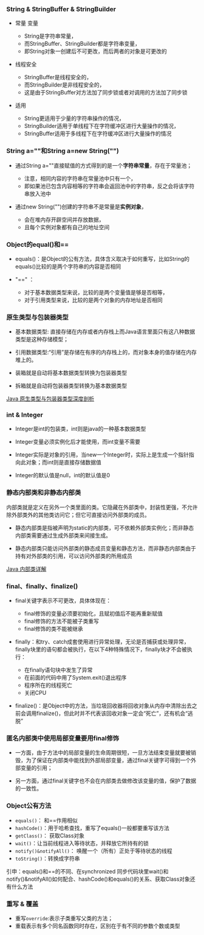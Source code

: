 ### String & StringBuffer & StringBuilder

- 常量 变量
  - String是字符串常量，
  - 而StringBuffer、StringBuilder都是字符串变量，
  - 即String对象一创建后不可更改，而后两者的对象是可更改的

- 线程安全
  - StringBuffer是线程安全的，
  - 而StringBuilder是非线程安全的，
  - 这是由于StringBuffer对方法加了同步锁或者对调用的方法加了同步锁

- 适用
  - String更适用于少量的字符串操作的情况，
  - StringBuilder适用于单线程下在字符缓冲区进行大量操作的情况，
  - StringBuffer适用于多线程下在字符缓冲区进行大量操作的情况

### String a=""和String a=new String("")

- 通过String a=""直接赋值的方式得到的是一个**字符串常量**，存在于常量池；
  - 注意，相同内容的字符串在常量池中只有一个，
  - 即如果池已包含内容相等的字符串会返回池中的字符串，反之会将该字符串放入池中

- 通过new String("")创建的字符串不是常量是**实例对象**，
  - 会在堆内存开辟空间并存放数据，
  - 且每个实例对象都有自己的地址空间

### Object的equal()和==

- equals()：是Object的公有方法，具体含义取决于如何重写，比如String的equals()比较的是两个字符串的内容是否相同

- "==" ：
  - 对于基本数据类型来说，比较的是两个变量值是够是否相等，
  - 对于引用类型来说，比较的是两个对象的内存地址是否相同

### 原生类型与包装器类型

- 基本数据类型: 直接存储在内存或者内存栈上而Java语言里面只有这八种数据类型是这种存储模型； 
- 引用数据类型:“引用”是存储在有序的内存栈上的，而对象本身的值存储在内存堆上的。

- 装箱就是自动将基本数据类型转换为包装器类型
- 拆箱就是自动将包装器类型转换为基本数据类型

[Java 原生类型与包装器类型深度剖析](https://blog.csdn.net/justloveyou_/article/details/52651211)


### int & Integer

- Integer是int的包装类，int则是java的一种基本数据类型

- Integer变量必须实例化后才能使用，而int变量不需要

- Integer实际是对象的引用，当new一个Integer时，实际上是生成一个指针指向此对象；而int则是直接存储数据值

- Integer的默认值是null，int的默认值是0

### 静态内部类和非静态内部类

内部类就是定义在另外一个类里面的类。它隐藏在外部类中，封装性更强，不允许除外部类外的其他类访问它；但它可直接访问外部类的成员。

- 静态内部类是指被声明为static的内部类，可不依赖外部类实例化；而非静态内部类需要通过生成外部类来间接生成。

- 静态内部类只能访问外部类的静态成员变量和静态方法，而非静态内部类由于持有对外部类的引用，可以访问外部类的所用成员

[Java 内部类详解](https://www.runoob.com/w3cnote/java-inner-class-intro.html)

### final、finally、finalize()

- final关键字表示不可更改，具体体现在：
  - final修饰的变量必须要初始化，且赋初值后不能再重新赋值
  - final修饰的方法不能被子类重写
  - final修饰的类不能被继承

- finally：和try、catch成套使用进行异常处理，无论是否捕获或处理异常，finally块里的语句都会被执行，在以下4种特殊情况下，finally块才不会被执行：
  - 在finally语句块中发生了异常
  - 在前面的代码中用了System.exit()退出程序
  - 程序所在的线程死亡
  - 关闭CPU

- finalize()：是Object中的方法，当垃圾回收器将回收对象从内存中清除出去之前会调用finalize()，但此时并不代表该回收对象一定会“死亡”，还有机会“逃脱”

### 匿名内部类中使用局部变量要用final修饰

- 一方面，由于方法中的局部变量的生命周期很短，一旦方法结束变量就要被销毁，为了保证在内部类中能找到外部局部变量，通过final关键字可得到一个外部变量的引用；

- 另一方面，通过final关键字也不会在内部类去做修改该变量的值，保护了数据的一致性。

### Object公有方法

- `equals()`： 和==作用相似
- `hashCode()`：用于哈希查找，重写了equals()一般都要重写该方法
- `getClass()`： 获取Class对象
- `wait()`：让当前线程进入等待状态，并释放它所持有的锁
- `notify()&notifyAll()`： 唤醒一个（所有）正处于等待状态的线程
- `toString()`：转换成字符串

引申：equals()和==的不同、在synchronized 同步代码块里wait()和notify()&notifyAll()如何配合、hashCode()和equals()的关系、获取Class对象还有什么方法

### 重写 & 覆盖

- 重写`override`:表示子类重写父类的方法；
- 重载表示有多个同名函数同时存在，区别在于有不同的参数个数或类型